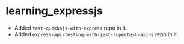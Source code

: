# learning_expressjs

- Added `test-quokkajs-with-express` repo in it.
- Added `express-api-testing-with-jest-supertest-axios` repo in it.
